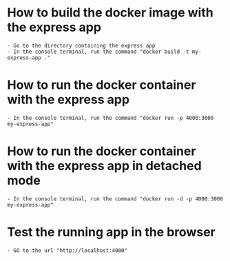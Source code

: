 # How to build the docker image with the express app
    - Go to the directory containing the express app
    - In the console terminal, run the command "docker build -t my-express-app ."


# How to run the docker container with the express app
    - In the console terminal, run the command "docker run -p 4000:3000 my-express-app"

# How to run the docker container with the express app in detached mode
    - In the console terminal, run the command "docker run -d -p 4000:3000 my-express-app"


# Test the running app in the browser
    - GO to the url "http://localhost:4000"

    